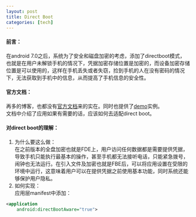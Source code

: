 ```yaml
---
layout: post
title: Direct Boot
categories: [tech]
---
```

#### 前言：
在android 7.0之后，系统为了安全和磁盘加密的考虑，添加了directboot模式，也就是在用户未解锁手机的情况下，凭据加密存储位置是加密的，而设备加密存储位置是可以使用的，这样在手机丢失或者失窃，捡到手机的人在没有密码的情况下，无法获取到手机中的信息，从而提高了手机信息的安全性。  
#### 官方文档：
再多的博客，也都没有[官方文档](https://developer.android.com/training/articles/direct-boot)来的实在。同时也提供了[demo](https://github.com/googlearchive/android-DirectBoot)实例。  
文档中介绍了应用如果有需要的话，应该如何去适配direct boot。  
#### 对direct boot的理解：
1. 为什么要这么做：  
在之前版本的全盘加密也就是FDE上，用户访问任何数据都是需要提供凭据，导致手机只能执行最基本的操作，甚至手机都无法接听电话，只能紧急拨号，闹钟也无法运行。在引入文件及加密也就是FBE后，可以将应用设置在受限的环境中运行，这意味着用户可以在提供凭据之前使用基本功能，同时系统还能够保护用户隐私。  
2. 如何实现：  
应用层manifest中添加：
```XML
<application
    android:directBootAware="true">
```